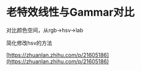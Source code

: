 # 老特效线性与Gammar对比

对比颜色空间，从rgb-&gt;hsv-&gt;lab

简化修改hsv的方法

[https://zhuanlan.zhihu.com/p/21605186](https://zhuanlan.zhihu.com/p/21605186)



